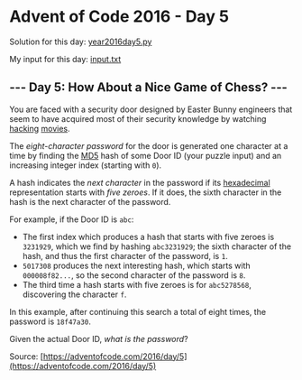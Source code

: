 # Advent of Code 2016 - Day 5

Solution for this day: [year2016day5.py](year2016/day5/year2016day5.py)

My input for this day: [input.txt](year2016/day5/input.txt)

## \--- Day 5: How About a Nice Game of Chess? ---

You are faced with a security door designed by Easter Bunny engineers that
seem to have acquired most of their security knowledge by watching
[hacking](https://en.wikipedia.org/wiki/Hackers_\(film\))
[movies](https://en.wikipedia.org/wiki/WarGames).

The _eight-character password_ for the door is generated one character at a
time by finding the [MD5](https://en.wikipedia.org/wiki/MD5) hash of some Door
ID (your puzzle input) and an increasing integer index (starting with `0`).

A hash indicates the _next character_ in the password if its
[hexadecimal](https://en.wikipedia.org/wiki/Hexadecimal) representation starts
with _five zeroes_. If it does, the sixth character in the hash is the next
character of the password.

For example, if the Door ID is `abc`:

  * The first index which produces a hash that starts with five zeroes is `3231929`, which we find by hashing `abc3231929`; the sixth character of the hash, and thus the first character of the password, is `1`.
  * `5017308` produces the next interesting hash, which starts with `000008f82...`, so the second character of the password is `8`.
  * The third time a hash starts with five zeroes is for `abc5278568`, discovering the character `f`.

In this example, after continuing this search a total of eight times, the
password is `18f47a30`.

Given the actual Door ID, _what is the password_?



Source: [https://adventofcode.com/2016/day/5](https://adventofcode.com/2016/day/5)
